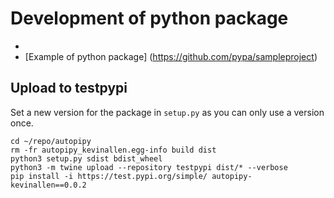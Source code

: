 # Development of python package


* 
* [Example of python package] (https://github.com/pypa/sampleproject)

## Upload to testpypi

Set a new version for the package in `setup.py` as you can only use a version once.

```
cd ~/repo/autopipy
rm -fr autopipy_kevinallen.egg-info build dist
python3 setup.py sdist bdist_wheel
python3 -m twine upload --repository testpypi dist/* --verbose
pip install -i https://test.pypi.org/simple/ autopipy-kevinallen==0.0.2
```
